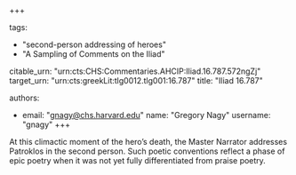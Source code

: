 +++

tags:
- "second-person addressing of heroes"
- "A Sampling of Comments on the Iliad"

citable_urn: "urn:cts:CHS:Commentaries.AHCIP:Iliad.16.787.572ngZj"
target_urn: "urn:cts:greekLit:tlg0012.tlg001:16.787"
title: "Iliad 16.787"

authors:
- email: "gnagy@chs.harvard.edu"
  name: "Gregory Nagy"
  username: "gnagy"
+++

<p>At this climactic moment of the hero’s death, the Master Narrator addresses Patroklos in the second person. Such poetic conventions reflect a phase of epic poetry when it was not yet fully differentiated from praise poetry.</p>